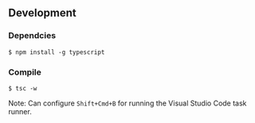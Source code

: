 

## Development

### Dependcies

    $ npm install -g typescript

### Compile

    $ tsc -w

Note: Can configure `Shift+Cmd+B` for running the Visual Studio Code task runner.
